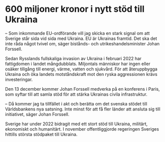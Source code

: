 # 600 miljoner kronor i nytt stöd till Ukraina

– Som inkommande EU\-ordförande vill jag skicka en stark signal om att Sverige står sida vid sida med Ukraina. EU är Ukrainas framtid. Det ska det inte råda något tvivel om, säger bistånds\- och utrikeshandelsminister Johan Forssell.

Sedan Rysslands fullskaliga invasion av Ukraina i februari 2022 har fattigdomen i landet mångdubblats. Miljontals människor har ingen eller osäker tillgång till energi, värme, vatten och sjukvård. För att återuppbygga Ukraina och öka landets motståndskraft mot den ryska aggressionen krävs investeringar.

Den 13 december kommer Johan Forssell medverka på en konferens i Paris, som syftar till att samla stöd för att stärka Ukrainas civila infrastruktur.

– Då kommer jag ta tillfället i akt och berätta om det svenska stödet till Världsbankens nya satsning. Inte minst för att få fler länder att ansluta sig till initiativet, säger Johan Forssell.

Sverige har under 2022 bidragit med ett stort stöd till Ukraina, militärt, ekonomiskt och humanitärt. I november offentliggjorde regeringen Sveriges hittills största stödpaket till Ukraina.
